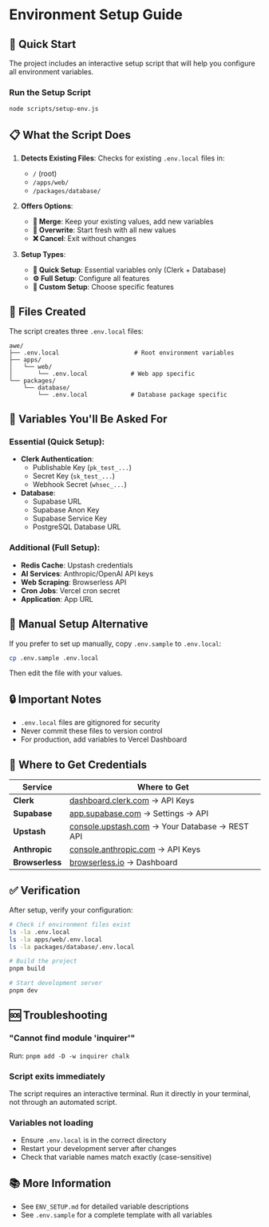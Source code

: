 # Environment Setup Guide

## 🚀 Quick Start

The project includes an interactive setup script that will help you configure all environment variables.

### Run the Setup Script

```bash
node scripts/setup-env.js
```

## 📋 What the Script Does

1. **Detects Existing Files**: Checks for existing `.env.local` files in:
   - `/` (root)
   - `/apps/web/`
   - `/packages/database/`

2. **Offers Options**:
   - **🔄 Merge**: Keep your existing values, add new variables
   - **📝 Overwrite**: Start fresh with all new values
   - **❌ Cancel**: Exit without changes

3. **Setup Types**:
   - **🚀 Quick Setup**: Essential variables only (Clerk + Database)
   - **⚙️ Full Setup**: Configure all features
   - **🎯 Custom Setup**: Choose specific features

## 📁 Files Created

The script creates three `.env.local` files:

```
awe/
├── .env.local                     # Root environment variables
├── apps/
│   └── web/
│       └── .env.local            # Web app specific
└── packages/
    └── database/
        └── .env.local            # Database package specific
```

## 🔑 Variables You'll Be Asked For

### Essential (Quick Setup):
- **Clerk Authentication**:
  - Publishable Key (`pk_test_...`)
  - Secret Key (`sk_test_...`)
  - Webhook Secret (`whsec_...`)
- **Database**:
  - Supabase URL
  - Supabase Anon Key
  - Supabase Service Key
  - PostgreSQL Database URL

### Additional (Full Setup):
- **Redis Cache**: Upstash credentials
- **AI Services**: Anthropic/OpenAI API keys
- **Web Scraping**: Browserless API
- **Cron Jobs**: Vercel cron secret
- **Application**: App URL

## 📝 Manual Setup Alternative

If you prefer to set up manually, copy `.env.sample` to `.env.local`:

```bash
cp .env.sample .env.local
```

Then edit the file with your values.

## 🔒 Important Notes

- `.env.local` files are gitignored for security
- Never commit these files to version control
- For production, add variables to Vercel Dashboard

## 🎯 Where to Get Credentials

| Service | Where to Get |
|---------|--------------|
| **Clerk** | [dashboard.clerk.com](https://dashboard.clerk.com) → API Keys |
| **Supabase** | [app.supabase.com](https://app.supabase.com) → Settings → API |
| **Upstash** | [console.upstash.com](https://console.upstash.com) → Your Database → REST API |
| **Anthropic** | [console.anthropic.com](https://console.anthropic.com) → API Keys |
| **Browserless** | [browserless.io](https://www.browserless.io) → Dashboard |

## ✅ Verification

After setup, verify your configuration:

```bash
# Check if environment files exist
ls -la .env.local
ls -la apps/web/.env.local
ls -la packages/database/.env.local

# Build the project
pnpm build

# Start development server
pnpm dev
```

## 🆘 Troubleshooting

### "Cannot find module 'inquirer'"
Run: `pnpm add -D -w inquirer chalk`

### Script exits immediately
The script requires an interactive terminal. Run it directly in your terminal, not through an automated script.

### Variables not loading
- Ensure `.env.local` is in the correct directory
- Restart your development server after changes
- Check that variable names match exactly (case-sensitive)

## 📚 More Information

- See `ENV_SETUP.md` for detailed variable descriptions
- See `.env.sample` for a complete template with all variables
